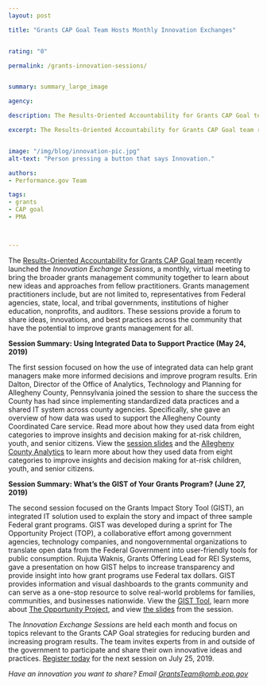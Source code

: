 ```yaml
---
layout: post

title: "Grants CAP Goal Team Hosts Monthly Innovation Exchanges"


rating: "0"

permalink: /grants-innovation-sessions/


summary: summary_large_image

agency:

description: The Results-Oriented Accountability for Grants CAP Goal team recently launched the Innovation Exchange Sessions, a monthly, virtual meeting to bring the broader grants management community together to learn about new ideas and approaches from fellow practitioners.

excerpt: The Results-Oriented Accountability for Grants CAP Goal team recently launched the Innovation Exchange Sessions, a monthly, virtual meeting to bring the broader grants management community together to learn about new ideas and approaches from fellow practitioners.


image: "/img/blog/innovation-pic.jpg"
alt-text: "Person pressing a button that says Innovation."

authors:
- Performance.gov Team

tags:
- grants
- CAP goal
- PMA



---
```

The [Results-Oriented Accountability for Grants CAP Goal team](https://www.performance.gov/CAP/grants/) recently launched the *Innovation Exchange Sessions*, a monthly, virtual meeting to bring the broader grants management community together to learn about new ideas and approaches from fellow practitioners. Grants management practitioners include, but are not limited to, representatives from Federal agencies, state, local, and tribal governments, institutions of higher education, nonprofits, and auditors. These sessions provide a forum to share ideas, innovations, and best practices across the community that have the potential to improve grants management for all.

**Session Summary: Using Integrated Data to Support Practice (May 24, 2019)**

The first session focused on how the use of integrated data can help grant managers make more informed decisions and improve program results. Erin Dalton, Director of the Office of Analytics, Technology and Planning for Allegheny County, Pennsylvania joined the session to share the success the County has had since implementing standardized data practices and a shared IT system across county agencies. Specifically, she gave an overview of how data was used to support the Allegheny County Coordinated Care service. Read more about how they used data from eight categories to improve insights and decision making for at-risk children, youth, and senior citizens. View the [session slides](https://www.performance.gov/CAP/innovation-sessions/5-23-using-integrated-data-to-support-practice.pdf) and the [Allegheny County Analytics](https://www.alleghenycountyanalytics.us/) to learn more about how they used data from eight categories to improve insights and decision making for at-risk children, youth, and senior citizens.

**Session Summary: What’s the GIST of Your Grants Program? (June 27, 2019)**

The second session focused on the Grants Impact Story Tool (GIST), an integrated IT solution used to explain the story and impact of three sample Federal grant programs. GIST was developed during a sprint for The Opportunity Project (TOP), a collaborative effort among government agencies, technology companies, and nongovernmental organizations to translate open data from the Federal Government into user-friendly tools for public consumption. Rujuta Waknis, Grants Offering Lead for REI Systems, gave a presentation on how GIST helps to increase transparency and provide insight into how grant programs use Federal tax dollars. GIST provides information and visual dashboards to the grants community and can serve as a one-stop resource to solve real-world problems for families, communities, and businesses nationwide. View the [GIST Tool](https://gist.reisystems.io/), learn more about [The Opportunity Project](https://opportunity.census.gov), and view [the slides](https://www.performance.gov/CAP/innovation-sessions/6-27-the-opportunity-project.pdf) from the session.

The *Innovation Exchange Sessions* are held each month and focus on topics relevant to the Grants CAP Goal strategies for reducing burden and increasing program results. The team invites experts from in and outside of the government to participate and share their own innovative ideas and practices. [Register today](https://www.eventbrite.com/e/july-grants-innovation-exchange-session-tickets-65172021270) for the next session on July 25, 2019.

*Have an innovation you want to share? Email [GrantsTeam@omb.eop.gov](GrantsTeam@omb.eop.gov)*
